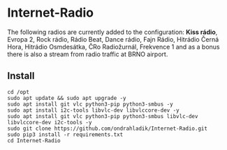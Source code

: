 # Internet-Radio

The following radios are currently added to the configuration: <b>Kiss rádio</b>, Evropa 2, Rock rádio, Rádio Beat, Dance rádio, Fajn Rádio, Hitrádio Černá Hora, Hitrádio Osmdesátka, ČRo Radiožurnál, Frekvence 1 and as a bonus there is also a stream from radio traffic at BRNO airport.

## Install

```console
cd /opt
sudo apt update && sudo apt upgrade -y
sudo apt install git vlc python3-pip python3-smbus -y
sudo apt install i2c-tools libvlc-dev libvlccore-dev -y
sudo apt install git vlc python3-pip python3-smbus libvlc-dev libvlccore-dev i2c-tools -y
sudo git clone https://github.com/ondrahladik/Internet-Radio.git
sudo pip3 install -r requirements.txt
cd Internet-Radio
```